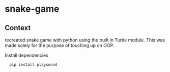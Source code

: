 # snake-game

## Context
recreated snake game with python using the built in Turtle module. This was made solely for the purpose of touching up on OOP.

Install dependencies
```bash
  pip install playsound
```
